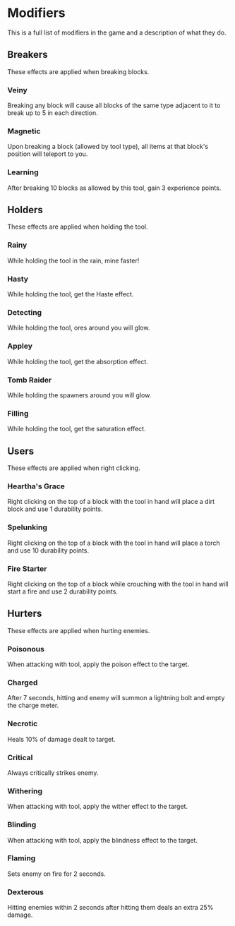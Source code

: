 # Modifiers
This is a full list of modifiers in the game and a description of what they do.
## Breakers
These effects are applied when breaking blocks.
### Veiny
Breaking any block will cause all blocks of the same type adjacent to it to break up to 5 in each direction.
### Magnetic
Upon breaking a block (allowed by tool type), all items at that block's position will teleport to you.
### Learning
After breaking 10 blocks as allowed by this tool, gain 3 experience points.
## Holders
These effects are applied when holding the tool.
### Rainy
While holding the tool in the rain, mine faster!
### Hasty
While holding the tool, get the Haste effect.
### Detecting
While holding the tool, ores around you will glow.
### Appley
While holding the tool, get the absorption effect.
### Tomb Raider
While holding the spawners around you will glow.
### Filling
While holding the tool, get the saturation effect.
## Users
These effects are applied when right clicking.
### Heartha's Grace
Right clicking on the top of a block with the tool in hand will place a dirt block and use 1 durability points.
### Spelunking
Right clicking on the top of a block with the tool in hand will place a torch and use 10 durability points.
### Fire Starter
Right clicking on the top of a block while crouching with the tool in hand will start a fire and use 2 durability points.
## Hurters
These effects are applied when hurting enemies.
### Poisonous
When attacking with tool, apply the poison effect to the target.
### Charged
After 7 seconds, hitting and enemy will summon a lightning bolt and empty the charge meter.
### Necrotic
Heals 10% of damage dealt to target.
### Critical
Always critically strikes enemy.
### Withering
When attacking with tool, apply the wither effect to the target.
### Blinding
When attacking with tool, apply the blindness effect to the target.
### Flaming
Sets enemy on fire for 2 seconds.
### Dexterous
Hitting enemies within 2 seconds after hitting them deals an extra 25% damage.
